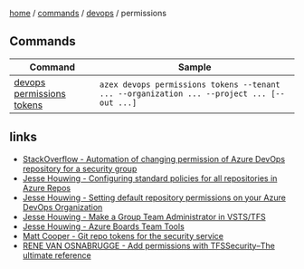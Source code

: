 [home](/readme.md) / [commands](../../readme.md) / [devops](../readme.md) / permissions

## Commands

|Command|Sample|
|-|-|
|[devops permissions tokens](./tokens.md)|`azex devops permissions tokens --tenant ... --organization ... --project ... [--out ...]`|

## links
- [StackOverflow - Automation of changing permission of Azure DevOps repository for a security group](https://stackoverflow.com/questions/74451156/automation-of-changing-permission-of-azure-devops-repository-for-a-security-grou)
- [Jesse Houwing - Configuring standard policies for all repositories in Azure Repos](https://jessehouwing.net/azure-repos-git-configuring-standard-policies-on-repositories/)
- [Jesse Houwing - Setting default repository permissions on your Azure DevOps Organization](https://jessehouwing.net/azure-devops-git-setting-default-repository-permissions/)
- [Jesse Houwing - Make a Group Team Administrator in VSTS/TFS](https://jessehouwing.net/vsts-add-security-group-to-team-administrators/)
- [Jesse Houwing - Azure Boards Team Tools](https://github.com/jessehouwing/azure-boards-team-tools)
- [Matt Cooper - Git repo tokens for the security service](https://devblogs.microsoft.com/devops/git-repo-tokens-for-the-security-service/)
- [RENE VAN OSNABRUGGE - Add permissions with TFSSecurity–The ultimate reference](https://roadtoalm.com/2014/07/28/add-permissions-with-tfssecuritythe-ultimate-reference)